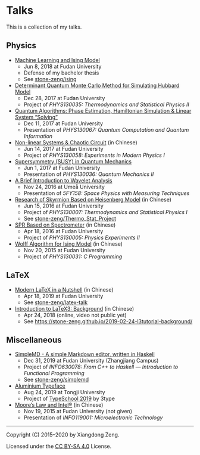 # Talks

This is a collection of my talks.

## Physics

- [Machine Learning and Ising Model](https://github.com/stone-zeng/presentations/blob/master/PDF/2018-06-08-ising-ml.pdf)
  - Jun 8, 2018 at Fudan University
  - Defense of my bachelor thesis
  - See [stone-zeng/ising](https://github.com/stone-zeng/ising)
- [Determinant Quantum Monte Carlo Method for Simulating Hubbard Model](https://github.com/stone-zeng/presentations/blob/master/PDF/2017-12-28-dqmc.pdf)
  - Dec 28, 2017 at Fudan University
  - Project of *PHYS130035: Thermodynamics and Statistical Physics II*
- [Quantum Algorithms: Phase Estimation, Hamiltonian Simulation & Linear System “Solving”](https://github.com/stone-zeng/presentations/blob/master/PDF/2017-12-11-quantum-algorithms.pdf)
  - Dec 11, 2017 at Fudan University
  - Presentation of *PHYS130067: Quantum Computation and Quantum Information*
- [Non-linear Systems & Chaotic Circuit](https://github.com/stone-zeng/presentations/blob/master/PDF/2017-06-14-non-linear-systems.pdf) (in Chinese)
  - Jun 14, 2017 at Fudan University
  - Project of *PHYS130058: Experiments in Modern Physics I*
- [Supersymmetry (SUSY) in Quantum Mechanics](https://github.com/stone-zeng/presentations/blob/master/PDF/2017-06-01-supersymmetry.pdf)
  - Jun 1, 2017 at Fudan University
  - Presentation of *PHYS130036: Quantum Mechanics II*
- [A Brief Introduction to Wavelet Analysis](https://github.com/stone-zeng/presentations/blob/master/PDF/2016-11-24-wavelet-analysis.pdf)
  - Nov 24, 2016 at Umeå University
  - Presentation of *5FY158: Space Physics with Measuring Techniques*
- [Research of Skyrmion Based on Heisenberg Model](https://github.com/stone-zeng/presentations/blob/master/PDF/2016-06-15-skyrmion.pdf) (in Chinese)
  - Jun 15, 2016 at Fudan University
  - Project of *PHYS130007: Thermodynamics and Statistical Physics I*
  - See [stone-zeng/Thermo_Stat_Project](https://github.com/stone-zeng/Thermo_Stat_Project)
- [SPR Based on Spectrometer](https://github.com/stone-zeng/presentations/blob/master/PDF/2016-04-18-spr.pdf) (in Chinese)
  - Apr 18, 2016 at Fudan University
  - Project of *PHYS130005: Physics Experiments II*
- [Wolff Algorithm for Ising Model](https://github.com/stone-zeng/presentations/blob/master/PDF/2015-11-20-ising-wolff.pdf) (in Chinese)
  - Nov 20, 2015 at Fudan University
  - Project of *PHYS130031: C Programming*

## LaTeX

- [Modern LaTeX in a Nutshell](https://github.com/stone-zeng/presentations/blob/master/PDF/2019-04-18-latex-talk.pdf) (in Chinese)
  - Apr 18, 2019 at Fudan University
  - See [stone-zeng/latex-talk](https://github.com/stone-zeng/latex-talk)
- [Introduction to LaTeX3: Background](https://github.com/stone-zeng/presentations/blob/master/PDF/2018-04-24-l3talk-background.pdf) (in Chinese)
  - Apr 24, 2018 (online, video not public yet)
  - See <https://stone-zeng.github.io/2019-02-24-l3tutorial-background/>

## Miscellaneous

- [SimpleMD - A simple Markdown editor, written in Haskell](https://github.com/stone-zeng/presentations/blob/master/PDF/2019-12-31-simplemd.pdf)
  - Dec 31, 2019 at Fudan University (Zhangjiang Campus)
  - Project of *INFO630078: From C++ to Haskell &mdash; Introduction to Functional Programming*
  - See [stone-zeng/simplemd](https://github.com/stone-zeng/simplemd)
- [Aluminium Typeface](https://github.com/stone-zeng/presentations/blob/master/PDF/2019-08-24-aluminium-typeface.pdf)
  - Aug 24, 2019 at Tongji University
  - Project of [TypeSchool 2019](https://3type.cn/events/typeschool_1908_latin) by 3type
- [Moore&rsquo;s Law and Intel&reg;](https://github.com/stone-zeng/presentations/blob/master/PDF/2015-11-19-moore-law-intel.pdf) (in Chinese)
  - Nov 19, 2015 at Fudan University (not given)
  - Presentation of *INFO119001: Microelectronic Technology*

---

Copyright (C) 2015&ndash;2020 by Xiangdong Zeng.

Licensed under the [CC BY-SA 4.0](LICENSE) License.

